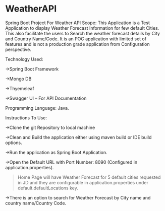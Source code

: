 # WeatherAPI
Spring Boot Project For Weather API
Scope: This Application is a Test Application to display Weather Forecast Information for few default Cities. This also facilitate the users to Search the weather forecast details by City and Country Name/Code. It is an POC application with limited set of features and is not a production grade application from Configuration perspective. 

Technology Used: 

->Spring Boot Framework 

->Mongo DB 

->Thyemeleaf 

->Swagger UI – For API Documentation 

Programming Language: Java. 

Instructions To Use: 

->Clone the git Repository to local machine 

->Clean and Build the application either using maven build or IDE build options. 

->Run the application as Spring Boot Application. 

->Open the Default URL with Port Number: 8090 (Configured in application.properties). 

>Home Page will have Weather Forecast for 5 default cities requested in JD and they are configurable in application.properties    under default.defaultLocations key. 

->There is an option to search for Weather Forecast by City name and country name/Country Code. 
